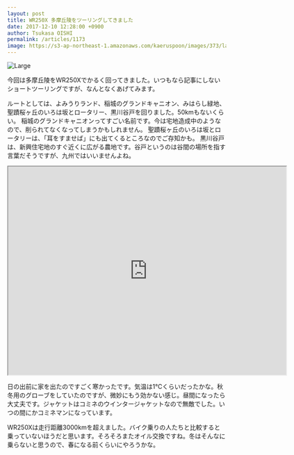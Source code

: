 ```yaml
---
layout: post
title: WR250X 多摩丘陵をツーリングしてきました
date: 2017-12-10 12:28:00 +0900
author: Tsukasa OISHI
permalink: /articles/1173
image: https://s3-ap-northeast-1.amazonaws.com/kaeruspoon/images/373/large.JPG?1512875626
---
```


![Large](https://s3-ap-northeast-1.amazonaws.com/kaeruspoon/images/373/large.JPG?1512875626)

今回は多摩丘陵をWR250Xでかるく回ってきました。いつもなら記事にしないショートツーリングですが、なんとなくあげてみます。

ルートとしては、よみうりランド、稲城のグランドキャニオン、みはらし緑地、聖蹟桜ヶ丘のいろは坂とロータリー、黒川谷戸を回りました。50kmもないくらい。
稲城のグランドキャニオンってすごい名前です。今は宅地造成中のようなので、削られてなくなってしまうかもしれません。
聖蹟桜ヶ丘のいろは坂とロータリーは、「耳をすませば」にも出てくるところなのでご存知かも。
黒川谷戸は、新興住宅地のすぐ近くに広がる農地です。谷戸というのは谷間の場所を指す言葉だそうですが、九州ではいいませんよね。
<iframe src="https://www.google.com/maps/d/embed?mid=11btxYQPMW_FpwTt2ysB0zc8AUIFpIv9Z" width="640" height="480"></iframe>

日の出前に家を出たのですごく寒かったです。気温は1℃くらいだったかな。秋冬用のグローブをしていたのですが、微妙にもう効かない感じ。昼間になったら大丈夫です。ジャケットはコミネのウインタージャケットなので無敵でした。いつの間にかコミネマンになっています。

WR250Xは走行距離3000kmを超えました。バイク乗りの人たちと比較すると乗っていないほうだと思います。そろそろまたオイル交換ですね。冬はそんなに乗らないと思うので、春になる前くらいにやろうかな。
